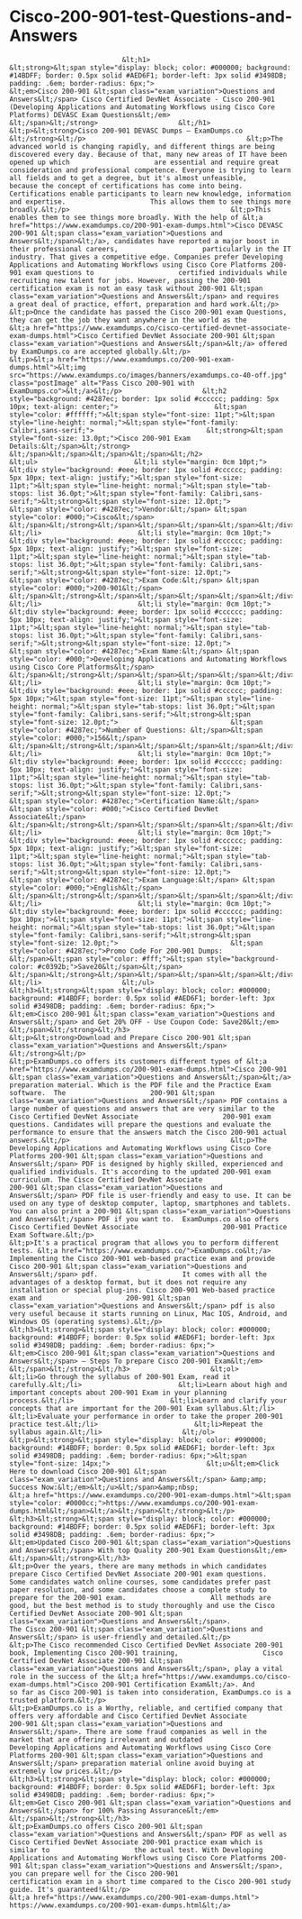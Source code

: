 # Cisco-200-901-test-Questions-and-Answers
                                &lt;h1>                        &lt;strong>&lt;span style="display: block; color: #000000; background: #14BDFF; border: 0.5px solid #AED6F1; border-left: 3px solid #3498DB; padding: .6em; border-radius: 6px;">                        &lt;em>Cisco 200-901 &lt;span class="exam_variation">Questions and Answers&lt;/span> Cisco Certified DevNet Associate - Cisco 200-901 (Developing Applications and Automating Workflows using Cisco Core Platforms) DEVASC Exam Questions&lt;/em>                        &lt;/span>&lt;/strong>                    &lt;/h1>                                        &lt;p>&lt;strong>Cisco 200-901 DEVASC Dumps – ExamDumps.co &lt;/strong>&lt;/p>                                        &lt;p>The advanced world is changing rapidly, and different things are being discovered every day. Because of that, many new areas of IT have been opened up which                     are essential and require great consideration and professional competence. Everyone is trying to learn all fields and to get a degree, but it's almost unfeasible,                     because the concept of certifications has come into being. Certifications enable participants to learn new knowledge, information and expertise.                     This allows them to see things more broadly.&lt;/p>                                        &lt;p>This enables them to see things more broadly. With the help of &lt;a href="https://www.examdumps.co/200-901-exam-dumps.html">Cisco DEVASC 200-901 &lt;span class="exam_variation">Questions and Answers&lt;/span>&lt;/a>, candidates have reported a major boost in their professional careers,                     particularly in the IT industry. That gives a competitive edge. Companies prefer Developing Applications and Automating Workflows using Cisco Core Platforms 200-901 exam questions to                     certified individuals while recruiting new talent for jobs. However, passing the 200-901 certification exam is not an easy task without 200-901 &lt;span class="exam_variation">Questions and Answers&lt;/span> and requires                     a great deal of practice, effort, preparation and hard work.&lt;/p>                                        &lt;p>Once the candidate has passed the Cisco 200-901 exam Questions, they can get the job they want anywhere in the world as the                     &lt;a href="https://www.examdumps.co/cisco-certified-devnet-associate-exam-dumps.html">Cisco Certified DevNet Associate 200-901 &lt;span class="exam_variation">Questions and Answers&lt;/span>&lt;/a> offered by ExamDumps.co are accepted globally.&lt;/p>                                        &lt;p>&lt;a href="https://www.examdumps.co/200-901-exam-dumps.html">&lt;img src="https://www.examdumps.co/images/banners/examdumps.co-40-off.jpg" class="postImage" alt="Pass Cisco 200-901 with ExamDumps.co">&lt;/a>&lt;/p>                    &lt;h2 style="background: #4287ec; border: 1px solid #cccccc; padding: 5px 10px; text-align: center;">                        &lt;span style="color: #ffffff;">&lt;span style="font-size: 11pt;">&lt;span style="line-height: normal;">&lt;span style="font-family: Calibri,sans-serif;">                            &lt;strong>&lt;span style="font-size: 13.0pt;">Cisco 200-901 Exam Details:&lt;/span>&lt;/strong>                            &lt;/span>&lt;/span>&lt;/span>&lt;/span>&lt;/h2>                    &lt;ul>                        &lt;li style="margin: 0cm 10pt;">                            &lt;div style="background: #eee; border: 1px solid #cccccc; padding: 5px 10px; text-align: justify;">&lt;span style="font-size: 11pt;">&lt;span style="line-height: normal;">&lt;span style="tab-stops: list 36.0pt;">&lt;span style="font-family: Calibri,sans-serif;">&lt;strong>&lt;span style="font-size: 12.0pt;">                                &lt;span style="color: #4287ec;">Vendor:&lt;/span> &lt;span style="color: #000;">Cisco&lt;/span>                                &lt;/span>&lt;/strong>&lt;/span>&lt;/span>&lt;/span>&lt;/span>&lt;/div>                        &lt;/li>                        &lt;li style="margin: 0cm 10pt;">                        &lt;div style="background: #eee; border: 1px solid #cccccc; padding: 5px 10px; text-align: justify;">&lt;span style="font-size: 11pt;">&lt;span style="line-height: normal;">&lt;span style="tab-stops: list 36.0pt;">&lt;span style="font-family: Calibri,sans-serif;">&lt;strong>&lt;span style="font-size: 12.0pt;">                            &lt;span style="color: #4287ec;">Exam Code:&lt;/span> &lt;span style="color: #000;">200-901&lt;/span>                            &lt;/span>&lt;/strong>&lt;/span>&lt;/span>&lt;/span>&lt;/span>&lt;/div>                        &lt;/li>                        &lt;li style="margin: 0cm 10pt;">                        &lt;div style="background: #eee; border: 1px solid #cccccc; padding: 5px 10px; text-align: justify;">&lt;span style="font-size: 11pt;">&lt;span style="line-height: normal;">&lt;span style="tab-stops: list 36.0pt;">&lt;span style="font-family: Calibri,sans-serif;">&lt;strong>&lt;span style="font-size: 12.0pt;">                            &lt;span style="color: #4287ec;">Exam Name:&lt;/span> &lt;span style="color: #000;">Developing Applications and Automating Workflows using Cisco Core Platforms&lt;/span>                            &lt;/span>&lt;/strong>&lt;/span>&lt;/span>&lt;/span>&lt;/span>&lt;/div>                        &lt;/li>                        &lt;li style="margin: 0cm 10pt;">                        &lt;div style="background: #eee; border: 1px solid #cccccc; padding: 5px 10px;">&lt;span style="font-size: 11pt;">&lt;span style="line-height: normal;">&lt;span style="tab-stops: list 36.0pt;">&lt;span style="font-family: Calibri,sans-serif;">&lt;strong>&lt;span style="font-size: 12.0pt;">                            &lt;span style="color: #4287ec;">Number of Questions: &lt;/span>&lt;span style="color: #000;">156&lt;/span>                            &lt;/span>&lt;/strong>&lt;/span>&lt;/span>&lt;/span>&lt;/span>&lt;/div>                        &lt;/li>                        &lt;li style="margin: 0cm 10pt;">                        &lt;div style="background: #eee; border: 1px solid #cccccc; padding: 5px 10px; text-align: justify;">&lt;span style="font-size: 11pt;">&lt;span style="line-height: normal;">&lt;span style="tab-stops: list 36.0pt;">&lt;span style="font-family: Calibri,sans-serif;">&lt;strong>&lt;span style="font-size: 12.0pt;">                            &lt;span style="color: #4287ec;">Certification Name:&lt;/span> &lt;span style="color: #000;">Cisco Certified DevNet Associate&lt;/span>                            &lt;/span>&lt;/strong>&lt;/span>&lt;/span>&lt;/span>&lt;/span>&lt;/div>                        &lt;/li>                        &lt;li style="margin: 0cm 10pt;">                        &lt;div style="background: #eee; border: 1px solid #cccccc; padding: 5px 10px; text-align: justify;">&lt;span style="font-size: 11pt;">&lt;span style="line-height: normal;">&lt;span style="tab-stops: list 36.0pt;">&lt;span style="font-family: Calibri,sans-serif;">&lt;strong>&lt;span style="font-size: 12.0pt;">                            &lt;span style="color: #4287ec;">Exam Language:&lt;/span> &lt;span style="color: #000;">English&lt;/span>                            &lt;/span>&lt;/strong>&lt;/span>&lt;/span>&lt;/span>&lt;/span>&lt;/div>                        &lt;/li>                        &lt;li style="margin: 0cm 10pt;">                        &lt;div style="background: #eee; border: 1px solid #cccccc; padding: 5px 10px;">&lt;span style="font-size: 11pt;">&lt;span style="line-height: normal;">&lt;span style="tab-stops: list 36.0pt;">&lt;span style="font-family: Calibri,sans-serif;">&lt;strong>&lt;span style="font-size: 12.0pt;">                            &lt;span style="color: #4287ec;">Promo Code For 200-901 Dumps: &lt;/span>&lt;span style="color: #fff;">&lt;span style="background-color: #c0392b;">Save20&lt;/span>&lt;/span>                            &lt;/span>&lt;/strong>&lt;/span>&lt;/span>&lt;/span>&lt;/span>&lt;/div>                        &lt;/li>                    &lt;/ul>                                        &lt;h3>&lt;strong>&lt;span style="display: block; color: #000000; background: #14BDFF; border: 0.5px solid #AED6F1; border-left: 3px solid #3498DB; padding: .6em; border-radius: 6px;">                        &lt;em>Cisco 200-901 &lt;span class="exam_variation">Questions and Answers&lt;/span> and Get 20% OFF - Use Coupon Code: Save20&lt;/em>                        &lt;/span>&lt;/strong>&lt;/h3>                                        &lt;p>&lt;strong>Download and Prepare Cisco 200-901 &lt;span class="exam_variation">Questions and Answers&lt;/span> &lt;/strong>&lt;/p>                                        &lt;p>ExamDumps.co offers its customers different types of &lt;a href="https://www.examdumps.co/200-901-exam-dumps.html">Cisco 200-901 &lt;span class="exam_variation">Questions and Answers&lt;/span>&lt;/a> preparation material. Which is the PDF file and the Practice Exam software.  The                     200-901 &lt;span class="exam_variation">Questions and Answers&lt;/span> PDF contains a large number of questions and answers that are very similar to the Cisco Certified DevNet Associate                     200-901 exam questions. Candidates will prepare the questions and evaluate the performance to ensure that the answers match the Cisco 200-901 actual answers.&lt;/p>                                        &lt;p>The Developing Applications and Automating Workflows using Cisco Core Platforms 200-901 &lt;span class="exam_variation">Questions and Answers&lt;/span> PDF is designed by highly skilled, experienced and                     qualified individuals. It's according to the updated 200-901 exam curriculum. The Cisco Certified DevNet Associate                      200-901 &lt;span class="exam_variation">Questions and Answers&lt;/span> PDF file is user-friendly and easy to use. It can be used on any type of desktop computer, laptop, smartphones and tablets.                       You can also print a 200-901 &lt;span class="exam_variation">Questions and Answers&lt;/span> PDF if you want to.  ExamDumps.co also offers Cisco Certified DevNet Associate                     200-901 Practice Exam Software.&lt;/p>                                        &lt;p>It's a practical program that allows you to perform different tests. &lt;a href="https://www.examdumps.co/">ExamDumps.co&lt;/a> Implementing the Cisco 200-901 web-based practice exam and provide Cisco 200-901 &lt;span class="exam_variation">Questions and Answers&lt;/span> pdf.                     It comes with all the advantages of a desktop format, but it does not require any installation or special plug-ins. Cisco 200-901 Web-based practice exam and                     200-901 &lt;span class="exam_variation">Questions and Answers&lt;/span> pdf is also very useful because it starts running on Linux, Mac IOS, Android, and Windows OS (operating systems).&lt;/p>                                        &lt;h3>&lt;strong>&lt;span style="display: block; color: #000000; background: #14BDFF; border: 0.5px solid #AED6F1; border-left: 3px solid #3498DB; padding: .6em; border-radius: 6px;">                        &lt;em>Cisco 200-901 &lt;span class="exam_variation">Questions and Answers&lt;/span> – Steps To prepare Cisco 200-901 Exam&lt;/em>                        &lt;/span>&lt;/strong>&lt;/h3>                    &lt;ol>                        &lt;li>Go through the syllabus of 200-901 Exam, read it carefully.&lt;/li>                        &lt;li>Learn about high and important concepts about 200-901 Exam in your planning process.&lt;/li>                        &lt;li>Learn and clarify your concepts that are important for the 200-901 Exam syllabus.&lt;/li>                        &lt;li>Evaluate your performance in order to take the proper 200-901 practice test.&lt;/li>                        &lt;li>Repeat the syllabus again.&lt;/li>                    &lt;/ol>                                        &lt;p>&lt;strong>&lt;span style="display: block; color: #990000; background: #14BDFF; border: 0.5px solid #AED6F1; border-left: 3px solid #3498DB; padding: .6em; border-radius: 6px;">&lt;span style="font-size: 14px;">                        &lt;u>&lt;em>Click Here to download Cisco 200-901 &lt;span class="exam_variation">Questions and Answers&lt;/span> &amp;amp; Success Now:&lt;/em>&lt;/u>&lt;/span>&amp;nbsp;                        &lt;a href="https://www.examdumps.co/200-901-exam-dumps.html">&lt;span style="color: #0000cc;">https://www.examdumps.co/200-901-exam-dumps.html&lt;/span>&lt;/a>&lt;/span>&lt;/strong>&lt;/p>                                        &lt;h3>&lt;strong>&lt;span style="display: block; color: #000000; background: #14BDFF; border: 0.5px solid #AED6F1; border-left: 3px solid #3498DB; padding: .6em; border-radius: 6px;">                        &lt;em>Updated Cisco 200-901 &lt;span class="exam_variation">Questions and Answers&lt;/span> With top Quality 200-901 Exam Questions&lt;/em>                        &lt;/span>&lt;/strong>&lt;/h3>                                        &lt;p>Over the years, there are many methods in which candidates prepare Cisco Certified DevNet Associate 200-901 exam questions.                     Some candidates watch online courses, some candidates prefer past paper resolution, and some candidates choose a complete study to prepare for the 200-901 exam.                     All methods are good, but the best method is to study thoroughly and use the Cisco Certified DevNet Associate 200-901 &lt;span class="exam_variation">Questions and Answers&lt;/span>.                     The Cisco 200-901 &lt;span class="exam_variation">Questions and Answers&lt;/span> is user-friendly and detailed.&lt;/p>                                        &lt;p>The Cisco recommended Cisco Certified DevNet Associate 200-901 book, Implementing Cisco 200-901 training,                     Cisco Certified DevNet Associate 200-901 &lt;span class="exam_variation">Questions and Answers&lt;/span>, play a vital role in the success of the &lt;a href="https://www.examdumps.co/cisco-exam-dumps.html">Cisco 200-901 Certification Exam&lt;/a>. And                     so far as Cisco 200-901 is taken into consideration, ExamDumps.co is a trusted platform.&lt;/p>                                        &lt;p>ExamDumps.co is a Worthy, reliable, and certified company that offers very affordable and Cisco Certified DevNet Associate                     200-901 &lt;span class="exam_variation">Questions and Answers&lt;/span>. There are some fraud companies as well in the market that are offering irrelevant and outdated                     Developing Applications and Automating Workflows using Cisco Core Platforms 200-901 &lt;span class="exam_variation">Questions and Answers&lt;/span> preparation material online avoid buying at extremely low prices.&lt;/p>                                        &lt;h3>&lt;strong>&lt;span style="display: block; color: #000000; background: #14BDFF; border: 0.5px solid #AED6F1; border-left: 3px solid #3498DB; padding: .6em; border-radius: 6px;">                        &lt;em>Get Cisco 200-901 &lt;span class="exam_variation">Questions and Answers&lt;/span> for 100% Passing Assurance&lt;/em>                        &lt;/span>&lt;/strong>&lt;/h3>                                        &lt;p>ExamDumps.co offers Cisco 200-901 &lt;span class="exam_variation">Questions and Answers&lt;/span> PDF as well as Cisco Certified DevNet Associate 200-901 practice exam which is similar to                     the actual test. With Developing Applications and Automating Workflows using Cisco Core Platforms 200-901 &lt;span class="exam_variation">Questions and Answers&lt;/span>, you can prepare well for the Cisco 200-901                     certification exam in a short time compared to the Cisco 200-901 study guide. It's guaranteed!&lt;/p>                                        &lt;a href="https://www.examdumps.co/200-901-exam-dumps.html"> https://www.examdumps.co/200-901-exam-dumps.html&lt;/a>                
